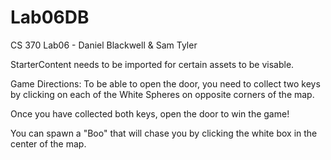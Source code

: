# Lab06DB
 CS 370 Lab06 - Daniel Blackwell & Sam Tyler

StarterContent needs to be imported for certain assets to be visable.

Game Directions:
To be able to open the door, you need to collect two keys by clicking on each of the White Spheres on opposite corners of the map. 

Once you have collected both keys, open the door to win the game!

You can spawn a "Boo" that will chase you by clicking the white box in the center of the map.
